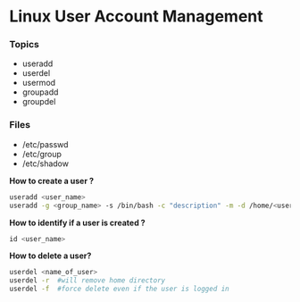 # Linux User Account Management

### Topics

* useradd
* userdel
* usermod
* groupadd
* groupdel

### Files

* /etc/passwd
* /etc/group
* /etc/shadow

**How to create a user ?**

```bash
useradd <user_name>
useradd -g <group_name> -s /bin/bash -c "description" -m -d /home/<user_name> <user_name>
```

**How to identify if a user is created ?**

```jsx
id <user_name>
```

**How to delete a user?**

```bash
userdel <name_of_user>
userdel -r  #will remove home directory
userdel -f  #force delete even if the user is logged in
``` 